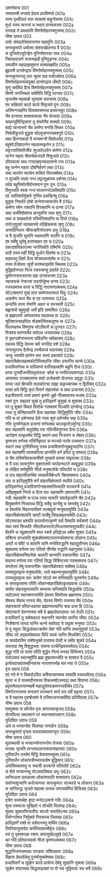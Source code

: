 उशनोवाच	001  
नमस्तस्मै भगवते देवाय प्रभविष्णवे	001a  
यस्य पृथ्वीतलं तात साकाशं बाहुगोचरम्	001c  
मूर्धा यस्य त्वनन्तं च स्थानं दानवसत्तम	002a  
तस्याहं ते प्रवक्ष्यामि विष्णोर्माहात्म्यमुत्तमम्	002c  
भीष्म उवाच	003  
तयोः संवदतोरेवमाजगाम महामुनिः	003a  
सनत्कुमारो धर्मात्मा संशयच्छेदनाय वै	003c  
स पूजितोऽसुरेन्द्रेण मुनिनोशनसा तथा	004a  
निषसादासने राजन्महार्हे मुनिपुङ्गवः	004c  
तमासीनं महाप्राज्ञमुशना वाक्यमब्रवीत्	005a  
ब्रूह्यस्मै दानवेन्द्राय विष्णोर्माहात्म्यमुत्तमम्	005c  
सनत्कुमारस्तु ततः श्रुत्वा प्राह वचोऽर्थवत्	006a  
विष्णोर्माहात्म्यसंयुक्तं दानवेन्द्राय धीमते	006c  
शृणु सर्वमिदं दैत्य विष्णोर्माहात्म्यमुत्तमम्	007a  
विष्णौ जगत्स्थितं सर्वमिति विद्धि परन्तप	007c  
सृजत्येष महाबाहो भूतग्रामं चराचरम्	008a  
एष चाक्षिपते काले काले विसृजते पुनः	008c  
अस्मिन्गच्छन्ति विलयमस्माच्च प्रभवन्त्युत	008e  
नैष दानवता शक्यस्तपसा नैव चेज्यया	009a  
सम्प्राप्तुमिन्द्रियाणां तु संयमेनैव शक्यते	009c  
बाह्ये चाभ्यन्तरे चैव कर्मणा मनसि स्थितः	010a  
निर्मलीकुरुते बुद्ध्या सोऽमुत्रानन्त्यमश्नुते	010c  
यथा हिरण्यकर्ता वै रूप्यमग्नौ विशोधयेत्	011a  
बहुशोऽतिप्रयत्नेन महतात्मकृतेन ह	011c  
तद्वज्जातिशतैर्जीवः शुध्यतेऽल्पेन कर्मणा	012a  
यत्नेन महता चैवाप्येकजातौ विशुध्यते	012c  
लीलयाल्पं यथा गात्रात्प्रमृज्यादात्मनो रजः	013a  
बहु यत्नेन महता दोषनिर्हरणं तथा	013c  
यथा चाल्पेन माल्येन वासितं तिलसर्षपम्	014a  
न मुञ्चति स्वकं गन्धं तद्वत्सूक्ष्मस्य दर्शनम्	014c  
तदेव बहुभिर्माल्यैर्वास्यमानं पुनः पुनः	015a  
विमुञ्चति स्वकं गन्धं माल्यगन्धेऽवतिष्ठति	015c  
एवं जातिशतैर्युक्तो गुणैरेव प्रसङ्गिषु	016a  
बुद्ध्या निवर्तते दोषो यत्नेनाभ्यासजेन वै	016c  
कर्मणा स्वेन रक्तानि विरक्तानि च दानव	017a  
यथा कर्मविशेषांश्च प्राप्नुवन्ति तथा शृणु	017c  
यथा च सम्प्रवर्तन्ते यस्मिंस्तिष्ठन्ति वा विभो	018a  
तत्तेऽनुपूर्व्या व्याख्यास्ये तदिहैकमनाः शृणु	018c  
अनादिनिधनः श्रीमान्हरिर्नारायणः प्रभुः	019a  
स वै सृजति भूतानि स्थावराणि चराणि च	019c  
एष सर्वेषु भूतेषु क्षरश्चाक्षर एव च	020a  
एकादशविकारात्मा जगत्पिबति रश्मिभिः	020c  
पादौ तस्य महीं विद्धि मूर्धानं दिवमेव च	021a  
बाहवस्तु दिशो दैत्य श्रोत्रमाकाशमेव च	021c  
तस्य तेजोमयः सूर्यो मनश्चन्द्रमसि स्थितम्	022a  
बुद्धिर्ज्ञानगता नित्यं रसस्त्वप्सु प्रवर्तते	022c  
भ्रुवोरनन्तरास्तस्य ग्रहा दानवसत्तम	023a  
नक्षत्रचक्रं नेत्राभ्यां पादयोर्भूश्च दानव	023c  
रजस्तमश्च सत्त्वं च विद्धि नारायणात्मकम्	024a  
सोऽऽश्रमाणां मुखं तात कर्मणस्तत्फलं विदुः	024c  
अकर्मणः फलं चैव स एव परमव्ययः	025a  
छन्दांसि तस्य रोमाणि अक्षरं च सरस्वती	025c  
बह्वाश्रयो बहुमुखो धर्मो हृदि समाश्रितः	026a  
स ब्रह्मपरमो धर्मस्तपश्च सदसच्च सः	026c  
श्रुतिशास्त्रग्रहोपेतः षोडशर्त्विक्क्रतुश्च सः	027a  
पितामहश्च विष्णुश्च सोऽश्विनौ स पुरन्दरः	027c  
मित्रश्च वरुणश्चैव यमोऽथ धनदस्तथा	028a  
ते पृथग्दर्शनास्तस्य संविदन्ति तथैकताम्	028c  
एकस्य विद्धि देवस्य सर्वं जगदिदं वशे	028e  
नानाभूतस्य दैत्येन्द्र तस्यैकत्वं वदत्ययम्	029a  
जन्तुः पश्यति ज्ञानेन ततः सत्त्वं प्रकाशते	029c  
संहारविक्षेपसहस्रकोटीस्तिष्ठन्ति जीवाः प्रचरन्ति चान्ये	030a  
प्रजाविसर्गस्य च पारिमाण्यं वापीसहस्राणि बहूनि दैत्य	030c  
वाप्यः पुनर्योजनविस्तृतास्ताः क्रोशं च गम्भीरतयावगाढाः	031a  
आयामतः पञ्चशताश्च सर्वाः प्रत्येकशो योजनतः प्रवृद्धाः	031c  
वाप्या जलं क्षिप्यति वालकोट्या त्वह्ना सकृच्चाप्यथ न द्वितीयम्	032a  
तासां क्षये विद्धि कृतं विसर्गं संहारमेकं च तथा प्रजानाम्	032c  
षड्जीववर्णाः परमं प्रमाणं कृष्णो धूम्रो नीलमथास्य मध्यम्	033a  
रक्तं पुनः सह्यतरं सुखं तु हारिद्रवर्णं सुसुखं च शुक्लम्	033c  
परं तु शुक्लं विमलं विशोकं गतक्लमं सिध्यति दानवेन्द्र	034a  
गत्वा तु योनिप्रभवानि दैत्य सहस्रशः सिद्धिमुपैति जीवः	034c  
गतिं च यां दर्शनमाह देवो गत्वा शुभं दर्शनमेव चाह	035a  
गतिः पुनर्वर्णकृता प्रजानां वर्णस्तथा कालकृतोऽसुरेन्द्र	035c  
शतं सहस्राणि चतुर्दशेह परा गतिर्जीवगुणस्य दैत्य	036a  
आरोहणं तत्कृतमेव विद्धि स्थानं तथा निःसरणं च तेषाम्	036c  
कृष्णस्य वर्णस्य गतिर्निकृष्टा स मज्जते नरके पच्यमानः	037a  
स्थानं तथा दुर्गतिभिस्तु तस्य प्रजाविसर्गान्सुबहून्वदन्ति	037c  
शतं सहस्राणि ततश्चरित्वा प्राप्नोति वर्णं हरितं तु पश्चात्	038a  
स चैव तस्मिन्निवसत्यनीशो युगक्षये तमसा संवृतात्मा	038c  
स वै यदा सत्त्वगुणेन युक्तस्तमो व्यपोहन्घटते स्वबुद्ध्या	039a  
स लोहितं वर्णमुपैति नीलो मनुष्यलोके परिवर्तते च	039c  
स तत्र संहारविसर्गमेव स्वकर्मजैर्बन्धनैः क्लिश्यमानः	040a  
ततः स हारिद्रमुपैति वर्णं संहारविक्षेपशते व्यतीते	040c  
हारिद्रवर्णस्तु प्रजाविसर्गान्सहस्रशस्तिष्ठति सञ्चरन्वै	041a  
अविप्रमुक्तो निरये च दैत्य ततः सहस्राणि दशापराणि	041c  
गतीः सहस्राणि च पञ्च तस्य चत्वारि संवर्तकृतानि चैव	042a  
विमुक्तमेनं निरयाच्च विद्धि सर्वेषु चान्येषु च सम्भवेषु	042c  
स देवलोके विहरत्यभीक्ष्णं ततश्च्युतो मानुषतामुपैति	043a  
संहारविक्षेपशतानि चाष्टौ मर्त्येषु तिष्ठन्नमृतत्वमेति	043c  
सोऽस्मादथ भ्रश्यति कालयोगात्कृष्णे तले तिष्ठति सर्वकष्टे	044a  
यथा त्वयं सिध्यति जीवलोकस्तत्तेऽभिधास्याम्यसुरप्रवीर	044c  
दैवानि स व्यूहशतानि सप्त रक्तो हरिद्रोऽथ तथैव शुक्लः	045a  
संश्रित्य सन्धावति शुक्लमेतमष्टापरानर्च्यतमान्स लोकान्	045c  
अष्टौ च षष्टिं च शतानि यानि मनोविरुद्धानि महाद्युतीनाम्	046a  
शुक्लस्य वर्णस्य परा गतिर्या त्रीण्येव रुद्धानि महानुभाव	046c  
संहारविक्षेपमनिष्टमेकं चत्वारि चान्यानि वसत्यनीशः	047a  
षष्ठस्य वर्णस्य परा गतिर्या सिद्धा विशिष्टस्य गतक्लमस्य	047c  
सप्तोत्तरं तेषु वसत्यनीशः संहारविक्षेपशतं सशेषम्	048a  
तस्मादुपावृत्य मनुष्यलोके; ततो महान्मानुषतामुपैति	048c  
तस्मादुपावृत्य ततः क्रमेण सोऽग्रे स्म सन्तिष्ठति भूतसर्गम्	049a  
स सप्तकृत्वश्च परैति लोकान्संहारविक्षेपकृतप्रवासः	049c  
सप्तैव संहारमुपप्लवानि सम्भाव्य सन्तिष्ठति सिद्धलोके	050a  
ततोऽव्ययं स्थानमनन्तमेति देवस्य विष्णोरथ ब्रह्मणश्च	050c  
शेषस्य चैवाथ नरस्य चैव; देवस्य विष्णोः परमस्य चैव	050e  
संहारकाले परिदग्धकाया ब्रह्माणमायान्ति सदा प्रजा हि	051a  
चेष्टात्मनो देवगणाश्च सर्वे ये ब्रह्मलोकादमराः स्म तेऽपि	051c  
प्रजाविसर्गं तु सशेषकालं स्थानानि स्वान्येव सरन्ति जीवाः	052a  
निःशेषाणां तत्पदं यान्ति चान्ते सर्वापदा ये सदृशा मनुष्याः	052c  
ये तु च्युताः सिद्धलोकात्क्रमेण तेषां गतिं यान्ति तथानुपूर्व्या	053a  
जीवाः परे तद्बलवेषरूपा विधिं स्वकं यान्ति विपर्ययेण	053c  
स यावदेवास्ति सशेषभुक्ते प्रजाश्च देव्यौ च तथैव शुक्ले	054a  
तावत्तदा तेषु विशुद्धभावः संयम्य पञ्चेन्द्रियरूपमेतत्	054c  
शुद्धां गतिं तां परमां परैति शुद्धेन नित्यं मनसा विचिन्वन्	055a  
ततोऽव्ययं स्थानमुपैति ब्रह्म दुष्प्रापमभ्येति स शाश्वतं वै	055c  
इत्येतदाख्यातमहीनसत्त्व नारायणस्येह बलं मया ते	055e  
वृत्र उवाच	056  
एवं गते मे न विषादोऽस्ति कश्चित्सम्यक्च पश्यामि वचस्तवैतत्	056a  
श्रुत्वा च ते वाचमदीनसत्त्व विकल्मषोऽस्म्यद्य तथा विपाप्मा	056c  
प्रवृत्तमेतद्भगवन्महर्षे महाद्युतेश्चक्रमनन्तवीर्यम्	057a  
विष्णोरनन्तस्य सनातनं तत्स्थानं सर्गा यत्र सर्वे प्रवृत्ताः	057c  
स वै महात्मा पुरुषोत्तमो वै तस्मिञ्जगत्सर्वमिदं प्रतिष्ठितम्	057e  
भीष्म उवाच	058  
एवमुक्त्वा स कौन्तेय वृत्रः प्राणानवासृजत्	058a  
योजयित्वा तथात्मानं परं स्थानमवाप्तवान्	058c  
युधिष्ठिर उवाच	059  
अयं स भगवान्देवः पितामह जनार्दनः	059a  
सनत्कुमारो वृत्राय यत्तदाख्यातवान्पुरा	059c  
भीष्म उवाच	060  
मूलस्थायी स भगवान्स्वेनानन्तेन तेजसा	060a  
तत्स्थः सृजति तान्भावान्नानारूपान्महातपाः	060c  
तुरीयार्धेन तस्येमं विद्धि केशवमच्युतम्	061a  
तुरीयार्धेन लोकांस्त्रीन्भावयत्येष बुद्धिमान्	061c  
अर्वाक्स्थितस्तु यः स्थायी कल्पान्ते परिवर्तते	062a  
स शेते भगवानप्सु योऽसावतिबलः प्रभुः	062c  
तान्विधाता प्रसन्नात्मा लोकांश्चरति शाश्वतान्	062e  
सर्वाण्यशून्यानि करोत्यनन्तः सनत्कुमारः सञ्चरते च लोकान्	063a  
स चानिरुद्धः सृजते महात्मा तत्स्थं जगत्सर्वमिदं विचित्रम्	063c  
युधिष्ठिर उवाच	064  
वृत्रेण परमार्थज्ञ दृष्टा मन्येऽऽत्मनो गतिः	064a  
शुभा तस्मात्स सुखितो न शोचति पितामह	064c  
शुक्लः शुक्लाभिजातीयः साध्यो नावर्ततेऽनघ	065a  
तिर्यग्गतेश्च निर्मुक्तो निरयाच्च पितामह	065c  
हारिद्रवर्णे रक्ते वा वर्तमानस्तु पार्थिव	066a  
तिर्यगेवानुपश्येत कर्मभिस्तामसैर्वृतः	066c  
वयं तु भृशमापन्ना रक्ताः कष्टमुखेऽसुखे	067a  
कां गतिं प्रतिपत्स्यामो नीलां कृष्णाधमामथ	067c  
भीष्म उवाच	068  
शुद्धाभिजनसम्पन्नाः पाण्डवाः संशितव्रताः	068a  
विहृत्य देवलोकेषु पुनर्मानुष्यमेष्यथ	068c  
प्रजाविसर्गं च सुखेन काले प्रत्येत्य देवेषु सुखानि भुक्त्वा	069a  
सुखेन संयास्यथ सिद्धसङ्ख्यां मा वो भयं भूद्विमलाः स्थ सर्वे	069c  
